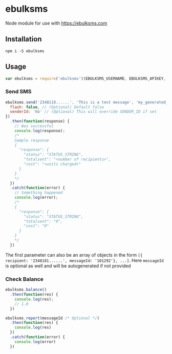 # ebulksms
Node module for use with https://ebulksms.com

## Installation
```shell
npm i -S ebulksms
```
## Usage
```javascript
var ebulksms = require('ebulksms')(EBULKSMS_USERNAME, EBULKSMS_APIKEY, SENDER_ID /* Optional. Default 'EbulkSMS' */);
```
### Send SMS
```javascript
ebulksms.send('2348118......', 'This is a test message', 'my_generated_unique_id', {
  flash: false, // (Optional) Default false
  senderId: 'kb' // (Optional) This will override SENDER_ID if set
})
  .then(function(response) {
    // Was successful
    console.log(response);
    /*
    Sample response
    {
      "response": {
        "status": "STATUS_STRING",
        "totalsent": "<number of recipients>",
        "cost": "<units charged>"
      }
    }
    */
  })
  .catch(function(error) {
    // Something happened
    console.log(error);
    /*
    {
      "response": {
        "status": "STATUS_STRING",
        "totalsent": "0",
        "cost": "0"
      }
    }
    */
  })
```
The first parameter can also be an array of objects in the form `[{ recipient: '2348181......', messageId: '101292'}, ...]`. Here `messageId` is optional as well and will be autogenerated if not provided

### Check Balance
```javascript
ebulksms.balance()
  .then(function(res) {
    console.log(res);
    // 1.0
  })

ebulksms.report(messageId /* Optional */)
  .then(function(res) {
    console.log(res)
  })
  .catch(function(error) {
    console.log(error)
  })

```